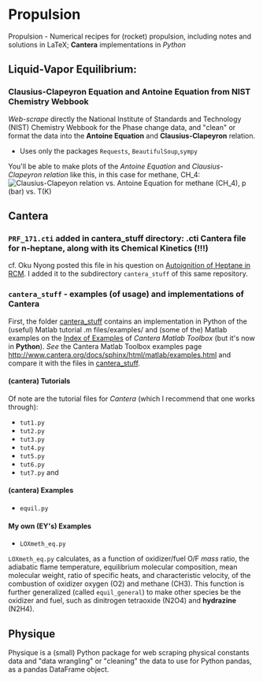 # Propulsion
Propulsion - Numerical recipes for (rocket) propulsion, including notes and solutions in LaTeX; **Cantera** implementations in *Python*

## Liquid-Vapor Equilibrium: 
### Clausius-Clapeyron Equation and Antoine Equation from NIST Chemistry Webbook

*Web-scrape* directly the National Institute of Standards and Technology (NIST) Chemistry Webbook for the Phase change data, and "clean" or format the data into the **Antoine Equation** and **Clausius-Clapeyron** relation.  

- Uses only the packages `Requests`, `BeautifulSoup`,`sympy`

You'll be able to make plots of the *Antoine Equation* and *Clausius-Clapeyron relation* like this, in this case for methane, CH_4:
![Clausius-Clapeyon relation vs. Antoine Equation for methane (CH_4), p (bar) vs. T(K)](https://ernestyalumni.files.wordpress.com/2015/11/methaneclausclapvsanteq.png?w=1000&h=&crop=1)

## Cantera

### `PRF_171.cti` added in cantera_stuff directory: .cti Cantera file for n-heptane, along with its Chemical Kinetics (!!!)

cf. Oku Nyong posted this file in his question on [Autoignition of Heptane in RCM](https://groups.google.com/forum/#!msg/cantera-users/zxKsnG41jDM/SmL-2N9zCAAJ).  I added it to the subdirectory `cantera_stuff` of this same repository.  

### `cantera_stuff` - examples (of usage) and implementations of Cantera
First, the folder [cantera_stuff](https://github.com/ernestyalumni/Propulsion/tree/master/cantera_stuff) contains an implementation in Python of the (useful) Matlab tutorial .m files/examples/ and (some of the) Matlab examples on the [Index of Examples](http://www.cantera.org/docs/sphinx/html/matlab/examples.html) of *Cantera Matlab Toolbox* (but it's now in **Python**). *See* the Cantera Matlab Toolbox examples page http://www.cantera.org/docs/sphinx/html/matlab/examples.html and compare it with the files in [cantera_stuff](https://github.com/ernestyalumni/Propulsion/tree/master/cantera_stuff).

#### (cantera) Tutorials
Of note are the tutorial files for *Cantera* (which I recommend that one works through):
- `tut1.py`
- `tut2.py`
- `tut3.py`
- `tut4.py`
- `tut5.py`
- `tut6.py`
- `tut7.py`
and 

#### (cantera) Examples
- `equil.py`

#### My own (EY's) Examples
- `LOXmeth_eq.py` 

`LOXmeth_eq.py` calculates, as a function of oxidizer/fuel O/F *mass* ratio, the adiabatic flame temperature, equilibrium molecular composition, mean molecular weight, ratio of specific heats, and characteristic velocity, of the combustion of oxidizer oxygen (O2) and methane (CH3).  This function is further generalized (called `equil_general`) to make other species be the oxidizer and fuel, such as dinitrogen tetraoxide (N2O4) and **hydrazine** (N2H4).  

## Physique
Physique is a (small) Python package for web scraping physical constants data and "data wrangling" or "cleaning" the data to use for Python pandas, as a pandas DataFrame object.
